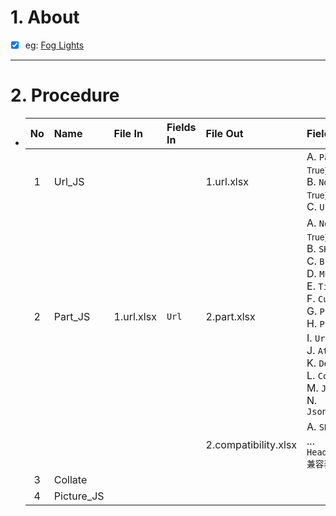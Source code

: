 # 1. About

- [x] eg: [Fog Lights](https://www.headlightsdepot.com/catalog/fog-lights?product_list_limit=71&product_list_order=name)

- - -

# 2. Procedure

- |No|Name|File In|Fields In|File Out|Fields Out|
  |:-:|:-|:-|:-|:-|:-|
  |1|Url_JS|||1.url.xlsx|A. `Page`<sub>[int、Sort: True]</sub><br />B. `No`<sub>[int、Sort: True]</sub><br />C. `Url`|
  |2|Part_JS|1.url.xlsx|`Url`|2.part.xlsx|A. `No`<sub>[int、Sort: True]</sub><br />B. `SKU`<br />C. `Brand`<br />D. `MPN`<br />E. `Title`<br />F. `Currency`<br />G. `Price`<br />H. `Picture`<sub>[null]</sub><br />I. `Url`<br />J. `Attribute`<br />K. `Detail`<br />L. `Compatibility`<br />M. `Json_Src`<br />N. `Json_Description`|
  |||||2.compatibility.xlsx|A. `SKU`<sub>[Sort: True]</sub><br />... `HeadlightsDepot兼容表`|
  |3|Collate|||||
  |4|Picture_JS|||||
